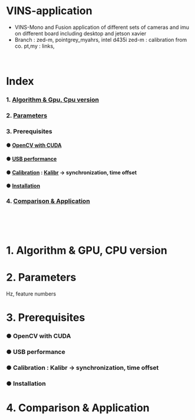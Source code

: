 # VINS-application
+ VINS-Mono and Fusion application of different sets of cameras and imu on different board including desktop and jetson xavier
+ Branch : zed-m, pointgrey_myahrs, intel d435i
zed-m : calibration from co. pt,my : links, 

<br>

# Index
### 1. [Algorithm & Gpu, Cpu version]()
### 2. [Parameters]()
### 3. Prerequisites
####    ● [OpenCV with CUDA]()
####    ● [USB performance]()
####    ● [Calibration]() : [Kalibr]() -> synchronization, time offset
####    ● [Installation]()
### 4. [Comparison & Application]()

<br><br><br>

# 1. Algorithm & GPU, CPU version
# 2. Parameters
Hz, feature numbers
# 3. Prerequisites
### ● OpenCV with CUDA
### ● USB performance
### ● Calibration : Kalibr -> synchronization, time offset
### ● Installation
# 4. Comparison & Application
